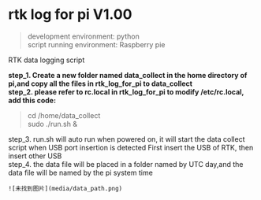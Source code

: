 # rtk log for pi V1.00

> development environment: python  
> script running environment: Raspberry pie

RTK data logging script  

**step_1. Create a new folder named data_collect in the home directory of pi,and copy all the files in rtk_log_for_pi to data_collect**       
**step_2. please refer to rc.local in rtk_log_for_pi to modify /etc/rc.local, add this code:**  
> cd /home/data_collect  
> sudo ./run.sh &    

step_3. run.sh will auto run when powered on, it will start the data collect script when USB port insertion is detected
        First insert the USB of RTK, then insert other USB     
step_4. the data file will be placed in a folder named by UTC day,and the data file will be named by the pi system time  

	![未找到图片](media/data_path.png)  

